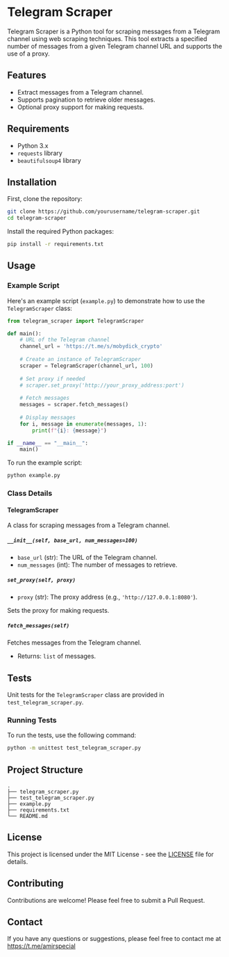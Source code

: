 
# Telegram Scraper

Telegram Scraper is a Python tool for scraping messages from a Telegram channel using web scraping techniques. This tool extracts a specified number of messages from a given Telegram channel URL and supports the use of a proxy.

## Features

- Extract messages from a Telegram channel.
- Supports pagination to retrieve older messages.
- Optional proxy support for making requests.

## Requirements

- Python 3.x
- `requests` library
- `beautifulsoup4` library

## Installation

First, clone the repository:

```bash
git clone https://github.com/yourusername/telegram-scraper.git
cd telegram-scraper
```

Install the required Python packages:

```bash
pip install -r requirements.txt
```

## Usage

### Example Script

Here's an example script (`example.py`) to demonstrate how to use the `TelegramScraper` class:

```python
from telegram_scraper import TelegramScraper

def main():
    # URL of the Telegram channel
    channel_url = 'https://t.me/s/mobydick_crypto'
    
    # Create an instance of TelegramScraper
    scraper = TelegramScraper(channel_url, 100)
    
    # Set proxy if needed
    # scraper.set_proxy('http://your_proxy_address:port')
    
    # Fetch messages
    messages = scraper.fetch_messages()
    
    # Display messages
    for i, message in enumerate(messages, 1):
        print(f"{i}: {message}")

if __name__ == "__main__":
    main()
```

To run the example script:

```bash
python example.py
```

### Class Details

#### TelegramScraper

A class for scraping messages from a Telegram channel.

##### `__init__(self, base_url, num_messages=100)`

- `base_url` (str): The URL of the Telegram channel.
- `num_messages` (int): The number of messages to retrieve.

##### `set_proxy(self, proxy)`

- `proxy` (str): The proxy address (e.g., `'http://127.0.0.1:8080'`).

Sets the proxy for making requests.

##### `fetch_messages(self)`

Fetches messages from the Telegram channel.

- Returns: `list` of messages.

## Tests

Unit tests for the `TelegramScraper` class are provided in `test_telegram_scraper.py`.

### Running Tests

To run the tests, use the following command:

```bash
python -m unittest test_telegram_scraper.py
```

## Project Structure

```
.
├── telegram_scraper.py
├── test_telegram_scraper.py
├── example.py
├── requirements.txt
└── README.md
```

## License

This project is licensed under the MIT License - see the [LICENSE](LICENSE) file for details.

## Contributing

Contributions are welcome! Please feel free to submit a Pull Request.

## Contact

If you have any questions or suggestions, please feel free to contact me at https://t.me/amirspecial
